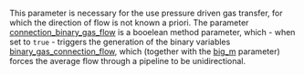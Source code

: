 This parameter is necessary for the use pressure driven gas transfer, for which the direction of flow is not known a priori. The parameter [connection\_binary\_gas\_flow](@ref) is a booelean method parameter, which - when set to `true` - triggers the generation of the binary variables [binary\_gas\_connection\_flow](@ref), which (together with the [big\_m](@ref) parameter) forces the average flow through a pipeline to be unidirectional.

